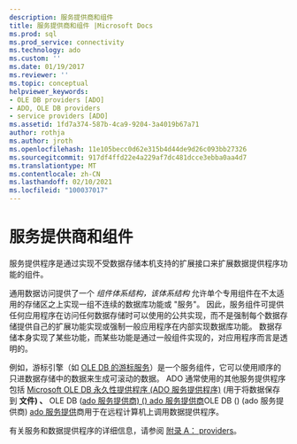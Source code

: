 ```yaml
---
description: 服务提供商和组件
title: 服务提供商和组件 |Microsoft Docs
ms.prod: sql
ms.prod_service: connectivity
ms.technology: ado
ms.custom: ''
ms.date: 01/19/2017
ms.reviewer: ''
ms.topic: conceptual
helpviewer_keywords:
- OLE DB providers [ADO]
- ADO, OLE DB providers
- service providers [ADO]
ms.assetid: 1fd7a374-587b-4ca9-9204-3a4019b67a71
author: rothja
ms.author: jroth
ms.openlocfilehash: 11e105becc0d62e315b4d44de9d26c093bb27326
ms.sourcegitcommit: 917df4ffd22e4a229af7dc481dcce3ebba0aa4d7
ms.translationtype: MT
ms.contentlocale: zh-CN
ms.lasthandoff: 02/10/2021
ms.locfileid: "100037017"
---
```

# <a name="service-providers-and-components"></a>服务提供商和组件
服务提供程序是通过实现不受数据存储本机支持的扩展接口来扩展数据提供程序功能的组件。  
  
 通用数据访问提供了一个 *组件体系结构，该体系结构* 允许单个专用组件在不太适用的存储区之上实现一组不连续的数据库功能或 "服务"。 因此，服务组件可提供任何应用程序在访问任何数据存储时可以使用的公共实现，而不是强制每个数据存储提供自己的扩展功能实现或强制一般应用程序在内部实现数据库功能。 数据存储本身实现了某些功能，而某些功能是通过一般组件实现的，对应用程序而言是透明的。  
  
 例如，游标引擎（如 [OLE DB 的游标服务](/previous-versions/windows/desktop/ms714397(v=vs.85))）是一个服务组件，它可以使用顺序的只进数据存储中的数据来生成可滚动的数据。 ADO 通常使用的其他服务提供程序包括 [Microsoft OLE DB 永久性提供程序 (ADO 服务提供程序)](../../../ado/guide/appendixes/microsoft-ole-db-persistence-provider-ado-service-provider.md) (用于将数据保存到 **文件) 、** OLE DB ([ado 服务提供商)  () ado 服务提供商](../../../ado/guide/appendixes/microsoft-data-shaping-service-for-ole-db-ado-service-provider.md)OLE DB ()  (ado 服务提供商) [ado 服务提供](../../../ado/guide/appendixes/microsoft-ole-db-remoting-provider-ado-service-provider.md)商用于在远程计算机上调用数据提供程序。  
  
 有关服务和数据提供程序的详细信息，请参阅 [附录 A： providers](../../../ado/guide/appendixes/appendix-a-providers.md)。